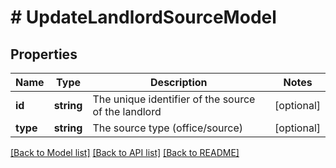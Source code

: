 # # UpdateLandlordSourceModel

## Properties

Name | Type | Description | Notes
------------ | ------------- | ------------- | -------------
**id** | **string** | The unique identifier of the source of the landlord | [optional]
**type** | **string** | The source type (office/source) | [optional]

[[Back to Model list]](../../README.md#models) [[Back to API list]](../../README.md#endpoints) [[Back to README]](../../README.md)
